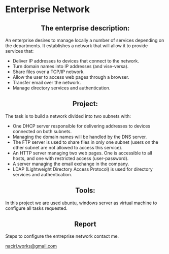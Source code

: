 # Enterprise Network

<h2 align="center">The enterprise description:</h2>

An enterprise desires to manage locally a number of services depending on the
departments. It establishes a network that will allow it to provide services that:

* Deliver IP addresses to devices that connect to the network.
* Turn domain names into IP addresses (and vise-versa).
* Share files over a TCP/IP network.
* Allow the user to access web pages through a browser.
* Transfer email over the network.
* Manage directory services and authentication.

<h2 align="center">Project:</h2>

The task is to build a network divided into two subnets with:

* One DHCP server responsible for delivering addresses to devices connected on both subnets.
* Managing the domain names will be handled by the DNS server.
* The FTP server is used to share files in only one subnet (users on the other subnet
are not allowed to access this service).
* An HTTP server managing two web pages. One is accessible to all hosts, and one
with restricted access (user-password).
* A server managing the email exchange in the company.
* LDAP (Lightweight Directory Access Protocol) is used for directory services and
authentication.

<h2 align="center">Tools:</h2>
In this project we are used ubuntu, windows server as virtual machine to configure all tasks requested.

<h2 align="center">Report</h2>
  Steps to configure the entreprise network contact me.
  
  <naciri.works@gmail.com>
